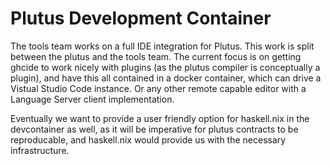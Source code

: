 # Plutus Development Container

The tools team works on a full IDE integration for Plutus.  This work is split
between the plutus and the tools team.  The current focus is on getting ghcide
to work nicely with plugins (as the plutus compiler is conceptually a plugin),
and have this all contained in a docker container, which can drive a Vistual
Studio Code instance. Or any other remote capable editor with a Language Server
client implementation.

Eventually we want to provide a user friendly option for haskell.nix in the
devcontainer as well, as it will be imperative for plutus contracts to be
reproducable, and haskell.nix would provide us with the necessary infrastructure.
